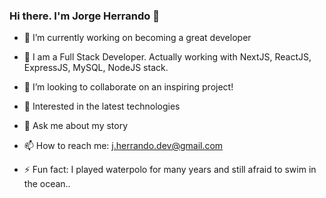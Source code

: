 ### Hi there. I'm Jorge Herrando 👋

- 🔭 I’m currently working on becoming a great developer
- 🌱 I am a Full Stack Developer. Actually working with NextJS, ReactJS, ExpressJS, MySQL, NodeJS stack.
- 👯 I’m looking to collaborate on an inspiring project!
- 🤔 Interested in the latest technologies
- 💬 Ask me about my story
- 📫 How to reach me: j.herrando.dev@gmail.com

- ⚡ Fun fact: I played waterpolo for many years and still afraid to swim in the ocean..
